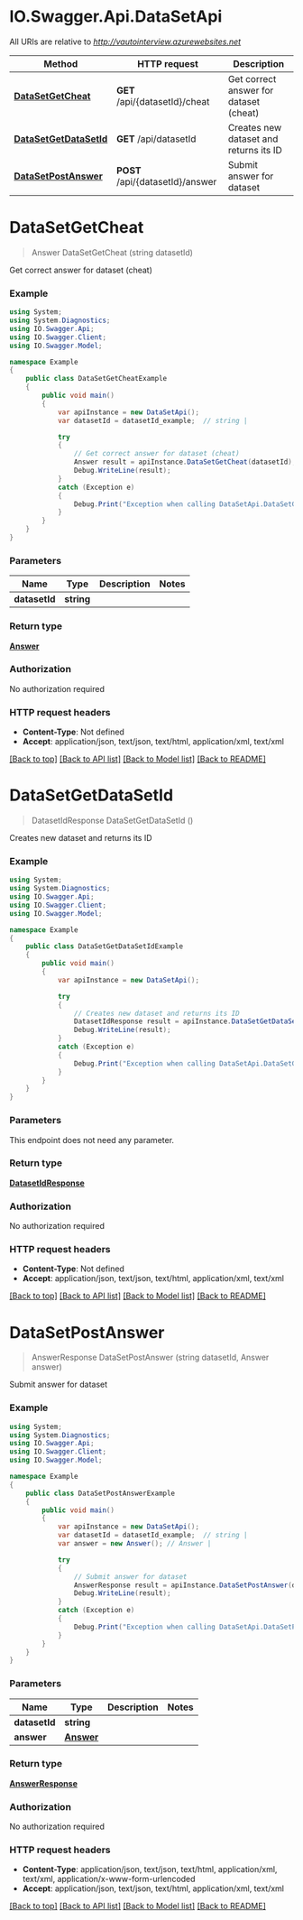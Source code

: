 # IO.Swagger.Api.DataSetApi

All URIs are relative to *http://vautointerview.azurewebsites.net*

Method | HTTP request | Description
------------- | ------------- | -------------
[**DataSetGetCheat**](DataSetApi.md#datasetgetcheat) | **GET** /api/{datasetId}/cheat | Get correct answer for dataset (cheat)
[**DataSetGetDataSetId**](DataSetApi.md#datasetgetdatasetid) | **GET** /api/datasetId | Creates new dataset and returns its ID
[**DataSetPostAnswer**](DataSetApi.md#datasetpostanswer) | **POST** /api/{datasetId}/answer | Submit answer for dataset


<a name="datasetgetcheat"></a>
# **DataSetGetCheat**
> Answer DataSetGetCheat (string datasetId)

Get correct answer for dataset (cheat)

### Example
```csharp
using System;
using System.Diagnostics;
using IO.Swagger.Api;
using IO.Swagger.Client;
using IO.Swagger.Model;

namespace Example
{
    public class DataSetGetCheatExample
    {
        public void main()
        {
            var apiInstance = new DataSetApi();
            var datasetId = datasetId_example;  // string | 

            try
            {
                // Get correct answer for dataset (cheat)
                Answer result = apiInstance.DataSetGetCheat(datasetId);
                Debug.WriteLine(result);
            }
            catch (Exception e)
            {
                Debug.Print("Exception when calling DataSetApi.DataSetGetCheat: " + e.Message );
            }
        }
    }
}
```

### Parameters

Name | Type | Description  | Notes
------------- | ------------- | ------------- | -------------
 **datasetId** | **string**|  | 

### Return type

[**Answer**](Answer.md)

### Authorization

No authorization required

### HTTP request headers

 - **Content-Type**: Not defined
 - **Accept**: application/json, text/json, text/html, application/xml, text/xml

[[Back to top]](#) [[Back to API list]](../README.md#documentation-for-api-endpoints) [[Back to Model list]](../README.md#documentation-for-models) [[Back to README]](../README.md)

<a name="datasetgetdatasetid"></a>
# **DataSetGetDataSetId**
> DatasetIdResponse DataSetGetDataSetId ()

Creates new dataset and returns its ID

### Example
```csharp
using System;
using System.Diagnostics;
using IO.Swagger.Api;
using IO.Swagger.Client;
using IO.Swagger.Model;

namespace Example
{
    public class DataSetGetDataSetIdExample
    {
        public void main()
        {
            var apiInstance = new DataSetApi();

            try
            {
                // Creates new dataset and returns its ID
                DatasetIdResponse result = apiInstance.DataSetGetDataSetId();
                Debug.WriteLine(result);
            }
            catch (Exception e)
            {
                Debug.Print("Exception when calling DataSetApi.DataSetGetDataSetId: " + e.Message );
            }
        }
    }
}
```

### Parameters
This endpoint does not need any parameter.

### Return type

[**DatasetIdResponse**](DatasetIdResponse.md)

### Authorization

No authorization required

### HTTP request headers

 - **Content-Type**: Not defined
 - **Accept**: application/json, text/json, text/html, application/xml, text/xml

[[Back to top]](#) [[Back to API list]](../README.md#documentation-for-api-endpoints) [[Back to Model list]](../README.md#documentation-for-models) [[Back to README]](../README.md)

<a name="datasetpostanswer"></a>
# **DataSetPostAnswer**
> AnswerResponse DataSetPostAnswer (string datasetId, Answer answer)

Submit answer for dataset

### Example
```csharp
using System;
using System.Diagnostics;
using IO.Swagger.Api;
using IO.Swagger.Client;
using IO.Swagger.Model;

namespace Example
{
    public class DataSetPostAnswerExample
    {
        public void main()
        {
            var apiInstance = new DataSetApi();
            var datasetId = datasetId_example;  // string | 
            var answer = new Answer(); // Answer | 

            try
            {
                // Submit answer for dataset
                AnswerResponse result = apiInstance.DataSetPostAnswer(datasetId, answer);
                Debug.WriteLine(result);
            }
            catch (Exception e)
            {
                Debug.Print("Exception when calling DataSetApi.DataSetPostAnswer: " + e.Message );
            }
        }
    }
}
```

### Parameters

Name | Type | Description  | Notes
------------- | ------------- | ------------- | -------------
 **datasetId** | **string**|  | 
 **answer** | [**Answer**](Answer.md)|  | 

### Return type

[**AnswerResponse**](AnswerResponse.md)

### Authorization

No authorization required

### HTTP request headers

 - **Content-Type**: application/json, text/json, text/html, application/xml, text/xml, application/x-www-form-urlencoded
 - **Accept**: application/json, text/json, text/html, application/xml, text/xml

[[Back to top]](#) [[Back to API list]](../README.md#documentation-for-api-endpoints) [[Back to Model list]](../README.md#documentation-for-models) [[Back to README]](../README.md)


